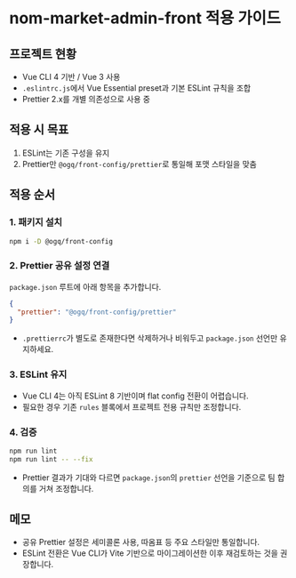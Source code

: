 # nom-market-admin-front 적용 가이드

## 프로젝트 현황
- Vue CLI 4 기반 / Vue 3 사용
- `.eslintrc.js`에서 Vue Essential preset과 기본 ESLint 규칙을 조합
- Prettier 2.x를 개별 의존성으로 사용 중

## 적용 시 목표
1. ESLint는 기존 구성을 유지
2. Prettier만 `@ogq/front-config/prettier`로 통일해 포맷 스타일을 맞춤

## 적용 순서

### 1. 패키지 설치
```bash
npm i -D @ogq/front-config
```

### 2. Prettier 공유 설정 연결
`package.json` 루트에 아래 항목을 추가합니다.
```json
{
  "prettier": "@ogq/front-config/prettier"
}
```
- `.prettierrc`가 별도로 존재한다면 삭제하거나 비워두고 `package.json` 선언만 유지하세요.

### 3. ESLint 유지
- Vue CLI 4는 아직 ESLint 8 기반이며 flat config 전환이 어렵습니다.
- 필요한 경우 기존 `rules` 블록에서 프로젝트 전용 규칙만 조정합니다.

### 4. 검증
```bash
npm run lint
npm run lint -- --fix
```
- Prettier 결과가 기대와 다르면 `package.json`의 `prettier` 선언을 기준으로 팀 합의를 거쳐 조정합니다.

## 메모
- 공유 Prettier 설정은 세미콜론 사용, 따옴표 등 주요 스타일만 통일합니다.
- ESLint 전환은 Vue CLI가 Vite 기반으로 마이그레이션한 이후 재검토하는 것을 권장합니다.
